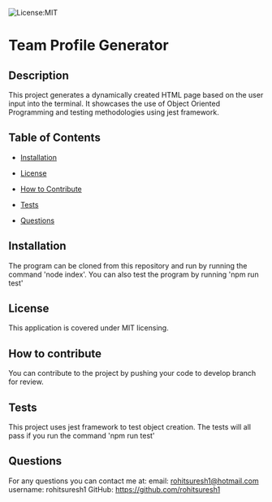 
![License:MIT](https://img.shields.io/badge/License-MIT-yellow.svg)

# Team Profile Generator
           
## Description
This project generates a dynamically created HTML page based on the user input into the terminal. It showcases the use of Object Oriented Programming and testing methodologies using jest framework.
 
## Table of Contents
- [Installation](#inst)
 
- [License](#license)
- [How to Contribute](#contributing)
 
- [Tests](#tests)
- [Questions](#questions)
 

  
<a name="inst"></a>
## Installation
The program can be cloned from this repository and run by running the command 'node index'. You can also test the program by running 'npm run test'

<a name="license"></a>
## License
This application is covered under MIT licensing.

<a name="contributing"></a>
## How to contribute
You can contribute to the project by pushing your code to develop branch for review.
  

<a name="tests"></a>
## Tests
This project uses jest framework to test object creation. The tests will all pass if you run the command 'npm run test'
  
<a name="questions"></a>
## Questions
For any questions you can contact me at:
email: rohitsuresh1@hotmail.com
username: rohitsuresh1 GitHub: https://github.com/rohitsuresh1
  

